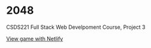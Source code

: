 # 2048

CSDS221 Full Stack Web Develpoment Course, Project 3 

[View game with Netlify ](https://verdant-sherbet-bd6d0e.netlify.app/)


